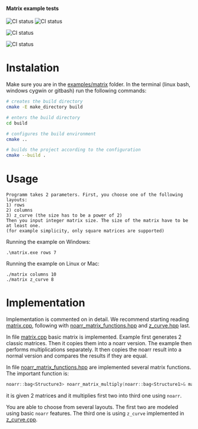 #### Matrix example tests
![CI status](https://github.com/ParaCoToUl/noarr/workflows/Noarr%20matrix%20example%20test%20ubuntu-latest%20-%20clang/badge.svg)
![CI status](https://github.com/ParaCoToUl/noarr/workflows/Noarr%20matrix%20example%20test%20ubuntu-latest%20-%20gcc/badge.svg)

![CI status](https://github.com/ParaCoToUl/noarr/workflows/Noarr%20matrix%20example%20test%20macosl/badge.svg)

![CI status](https://github.com/ParaCoToUl/noarr/workflows/Noarr%20matrix%20example%20test%20Win/badge.svg)

# Instalation

Make sure you are in the [examples/matrix](examples/matrix) folder. In the terminal (linux bash, windows cygwin or gitbash) run the following commands:

```sh
# creates the build directory
cmake -E make_directory build

# enters the build directory
cd build

# configures the build environment
cmake ..

# builds the project according to the configuration
cmake --build .
```

# Usage
```text
Programm takes 2 parameters. First, you choose one of the following layouts:
1) rows
2) columns
3) z_curve (the size has to be a power of 2)
Then you input integer matrix size. The size of the matrix have to be at least one. 
(for example simplicity, only square matrices are supported)
```

Running the example on Windows:
```text
.\matrix.exe rows 7
```

Running the example on Linux or Mac:
```text
./matrix columns 10
./matrix z_curve 8
```

# Implementation
Implementation is commented on in detail. We recommend starting reading [matrix.cpp](matrix.cpp), following with [noarr_matrix_functions.hpp](noarr_matrix_functions.hpp) and [z_curve.hpp](z_curve.hpp) last.

In file [matrix.cpp](matrix.cpp) basic matrix is implemented. Example first generates 2 classic matrices. Then it copies them into a noarr version. The example then performs multiplications separately. It then copies the noarr result into a normal version and compares the results if they are equal.

In file [noarr_matrix_functions.hpp](noarr_matrix_functions.hpp) are implemented several matrix functions. The important function is:
```cpp
noarr::bag<Structure3> noarr_matrix_multiply(noarr::bag<Structure1>& matrix1, noarr::bag<Structure2>& matrix2, Structure3 structure)
```
it is given 2 matrices and it multiplies first two into third one using `noarr`.

You are able to choose from several layouts. The first two are modeled using basic `noarr` features. The third one is using `z_curve` implemented in [z_curve.cpp](z_curve.cpp).
